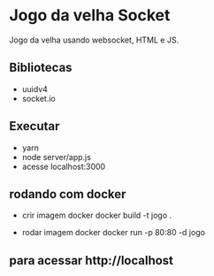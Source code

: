 # Jogo da velha Socket
Jogo da velha usando websocket, HTML e JS.

## Bibliotecas
- uuidv4
- socket.io

## Executar
- yarn
- node server/app.js
- acesse localhost:3000

## rodando com docker
- crir imagem docker
docker build -t jogo .

- rodar imagem docker
docker run -p 80:80 -d jogo 

## para acessar http://localhost

